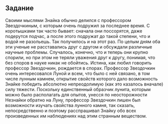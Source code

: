## Задание
Своими мыслями Знайка обычно делился с профессором Звездочкиным, с которым очень подружил за последнее время. С коротышками 
так часто бывает: сначала они поссорятся, даже подерутся подчас, а после этого подружат до такой степени, что и водой не разольешь. 
Так получилось и на этот раз. По целым дням оба эти ученые не расставались друг с другом и обсуждали различные научные проблемы. 
Случалось, конечно, что и теперь они крупно спорили, но при этом не теряли уважения друг к другу, понимая, что без споров в науке 
никак не обойтись. Истина, как любил говорить профессор Звездочкин, рождается в спорах. Профессор Звездочкин очень интересовался 
Луной и всем, что было с ней связано, в том числе лунным камнем, открытие свойств которого дало возможность Знайке победить абсолютно
непреодолимую (как это казалось вначале) силу тяжести. Поскольку единственный образчик лунита, которым можно было располагать для 
опытов, унесся по неосторожности Незнайки обратно на Луну, профессор Звездочкин лишен был возможности изучать свойства лунного камня, 
так сказать, непосредственно и поэтому расспрашивал Знайку обо всех произведенных им наблюдениях над этим странным веществом.

